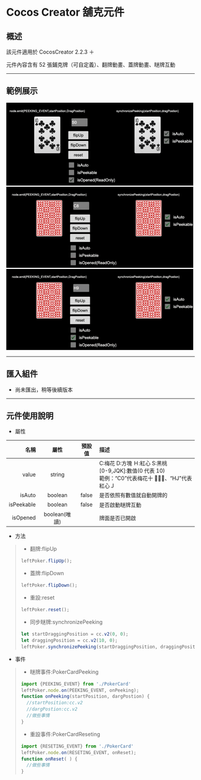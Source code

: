 # Cocos Creator 舖克元件

## 概述

該元件適用於 CocosCreator 2.2.3 ＋

元件內容含有 52 張鋪克牌（可自定義）、翻牌動畫、蓋牌動畫、瞇牌互動

---

## 範例展示

![image](./doc/flip.gif)
![image](./doc/auto.gif)
![image](./doc/peek.gif)

---

## 匯入組件

- 尚未匯出，稍等後續版本

---

## 元件使用說明

- 屬性

|       名稱 |     屬性      | 預設值 | 描述                                                                                                     |
| ---------: | :-----------: | :----: | :------------------------------------------------------------------------------------------------------- |
|      value |    string     |        | C:梅花 D:方塊 Ｈ:紅心 S:黑桃 </br> [0-9,JQK]:數值(0 代表 10) </br> 範例：“C0”代表梅花十 、“HJ”代表紅心Ｊ |
|     isAuto |    boolean    | false  | 是否依照有數值就自動開牌的                                                                               |
| isPeekable |    boolean    | false  | 是否啟動瞇牌互動                                                                                         |
|   isOpened | boolean(唯讀) |        | 牌面是否已開啟                                                                                           |

- 方法

> - 翻牌:flipUp
>
> ```js
> leftPoker.flipUp();
> ```
>
> - 蓋牌:flipDown
>
> ```js
> leftPoker.flipDown();
> ```
>
> - 重設:reset
>
> ```js
> leftPoker.reset();
> ```
>
> - 同步瞇牌:synchronizePeeking
>
> ```js
> let startDraggingPosition = cc.v2(0, 0);
> let draggingPosition = cc.v2(10, 0);
> leftPoker.synchronizePeeking(startDraggingPosition, draggingPosition);
> ```

- 事件

> - 瞇牌事件:PokerCardPeeking
>
> ```js
> import {PEEKING_EVENT} from './PokerCard'
> leftPoker.node.on(PEEKING_EVENT, onPeeking);
> function onPeeking(startPosition, dargPostion) {
>   //startPosition:cc.v2
>   //dargPostion:cc.v2
>   //做些事情
> }
> ```
>
> - 重設事件:PokerCardReseting
>
> ```js
> import {RESETING_EVENT} from './PokerCard'
> leftPoker.node.on(RESETING_EVENT, onReset);
> function onReset( ) {
>   //做些事情
> }
> ```